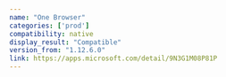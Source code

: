 ```yaml
---
name: "One Browser"
categories: ['prod']
compatibility: native
display_result: "Compatible"
version_from: "1.12.6.0"
link: https://apps.microsoft.com/detail/9N3G1M08P81P
---
```


